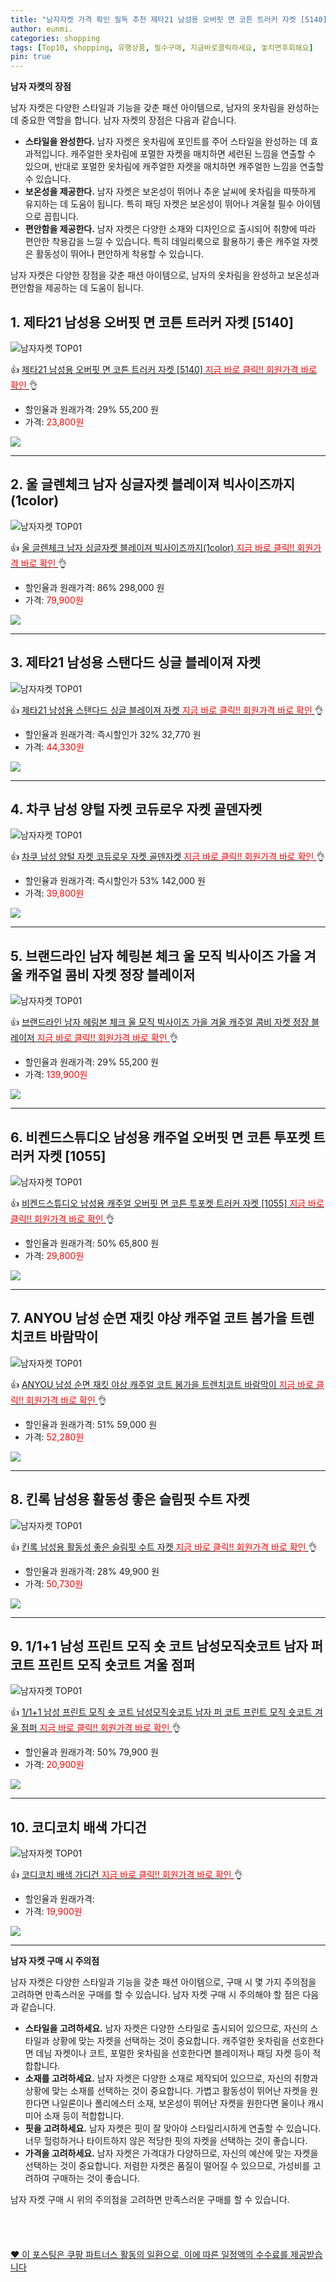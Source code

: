```yaml
---
title: "남자자켓 가격 확인 필독 추천 제타21 남성용 오버핏 면 코튼 트러커 자켓 [5140] 비교 장점 구매가이드"
author: eunmi.
categories: shopping
tags: [Top10, shopping, 유행상품, 필수구매, 지금바로클릭하세요, 놓치면후회해요]
pin: true
---
```

**남자 자켓의 장점**

남자 자켓은 다양한 스타일과 기능을 갖춘 패션 아이템으로, 남자의 옷차림을 완성하는 데 중요한 역할을 합니다. 남자 자켓의 장점은 다음과 같습니다.

* **스타일을 완성한다.** 남자 자켓은 옷차림에 포인트를 주어 스타일을 완성하는 데 효과적입니다. 캐주얼한 옷차림에 포멀한 자켓을 매치하면 세련된 느낌을 연출할 수 있으며, 반대로 포멀한 옷차림에 캐주얼한 자켓을 매치하면 캐주얼한 느낌을 연출할 수 있습니다.
* **보온성을 제공한다.** 남자 자켓은 보온성이 뛰어나 추운 날씨에 옷차림을 따뜻하게 유지하는 데 도움이 됩니다. 특히 패딩 자켓은 보온성이 뛰어나 겨울철 필수 아이템으로 꼽힙니다.
* **편안함을 제공한다.** 남자 자켓은 다양한 소재와 디자인으로 출시되어 취향에 따라 편안한 착용감을 느낄 수 있습니다. 특히 데일리룩으로 활용하기 좋은 캐주얼 자켓은 활동성이 뛰어나 편안하게 착용할 수 있습니다.

남자 자켓은 다양한 장점을 갖춘 패션 아이템으로, 남자의 옷차림을 완성하고 보온성과 편안함을 제공하는 데 도움이 됩니다.

   

## 1. 제타21 남성용 오버핏 면 코튼 트러커 자켓 [5140]

![남자자켓 TOP01](https://thumbnail6.coupangcdn.com/thumbnails/remote/230x230ex/image/vendor_inventory/9ec8/c98ac5f0f15639f94ef04cc735031267b1bfb0c58589d1efaf1e094a2670.jpg)


👍 [제타21 남성용 오버핏 면 코튼 트러커 자켓 [5140] <font color=red> 지금 바로 클릭!! 회원가격 바로 확인 </font> ](https://link.coupang.com/re/AFFSDP?lptag=AF3617701&subid=GithubCoopas&pageKey=6528460834&traceid=V0-153&itemId=14490411282&vendorItemId=82548163667) 👌 


- 할인율과 원래가격: 29%  55,200   원
- 가격: <span style='color:red'>23,800원</span>

[![](/discount_price.png)](https://link.coupang.com/re/AFFSDP?lptag=AF3617701&subid=GithubCoopas&pageKey=6528460834&traceid=V0-153&itemId=14490411282&vendorItemId=82548163667)

---


   

## 2. 울 글렌체크 남자 싱글자켓 블레이져 빅사이즈까지(1color)

![남자자켓 TOP01](https://thumbnail9.coupangcdn.com/thumbnails/remote/230x230ex/image/vendor_inventory/5906/d10843f14c51044d2d98b5478c03dd5fc4af86276c292480a91cd7baea00.jpg)


👍 [울 글렌체크 남자 싱글자켓 블레이져 빅사이즈까지(1color) <font color=red> 지금 바로 클릭!! 회원가격 바로 확인 </font> ](https://link.coupang.com/re/AFFSDP?lptag=AF3617701&subid=GithubCoopas&pageKey=6714261965&traceid=V0-153&itemId=15597398526&vendorItemId=86626834570) 👌 


- 할인율과 원래가격: 86%  298,000   원
- 가격: <span style='color:red'>79,900원</span>

[![](/discount_price.png)](https://link.coupang.com/re/AFFSDP?lptag=AF3617701&subid=GithubCoopas&pageKey=6714261965&traceid=V0-153&itemId=15597398526&vendorItemId=86626834570)

---


   

## 3. 제타21 남성용 스탠다드 싱글 블레이져 자켓

![남자자켓 TOP01](https://thumbnail9.coupangcdn.com/thumbnails/remote/230x230ex/image/rs_quotation_api/dhciwsvp/0a4f2080cd654eca9901f36ff6db5d4f.jpg)


👍 [제타21 남성용 스탠다드 싱글 블레이져 자켓 <font color=red> 지금 바로 클릭!! 회원가격 바로 확인 </font> ](https://link.coupang.com/re/AFFSDP?lptag=AF3617701&subid=GithubCoopas&pageKey=6413555281&traceid=V0-153&itemId=18217051822&vendorItemId=87172591641) 👌 


- 할인율과 원래가격: 즉시할인가 32%  32,770   원
- 가격: <span style='color:red'>44,330원</span>

[![](/discount_price.png)](https://link.coupang.com/re/AFFSDP?lptag=AF3617701&subid=GithubCoopas&pageKey=6413555281&traceid=V0-153&itemId=18217051822&vendorItemId=87172591641)

---


   

## 4. 차쿠 남성 양털 자켓 코듀로우 자켓 골덴자켓

![남자자켓 TOP01](https://thumbnail10.coupangcdn.com/thumbnails/remote/230x230ex/image/vendor_inventory/2533/1e6dc6fe9ddc7b04e7f9f3387fb4d1cb299d52847414d185cd2154e75caf.jpg)


👍 [차쿠 남성 양털 자켓 코듀로우 자켓 골덴자켓 <font color=red> 지금 바로 클릭!! 회원가격 바로 확인 </font> ](https://link.coupang.com/re/AFFSDP?lptag=AF3617701&subid=GithubCoopas&pageKey=7592752850&traceid=V0-153&itemId=20067254259&vendorItemId=87165944188) 👌 


- 할인율과 원래가격: 즉시할인가 53%  142,000   원
- 가격: <span style='color:red'>39,800원</span>

[![](/discount_price.png)](https://link.coupang.com/re/AFFSDP?lptag=AF3617701&subid=GithubCoopas&pageKey=7592752850&traceid=V0-153&itemId=20067254259&vendorItemId=87165944188)

---


   

## 5. 브랜드라인 남자 헤링본 체크 울 모직 빅사이즈 가을 겨울 캐주얼 콤비 자켓 정장 블레이저

![남자자켓 TOP01](https://thumbnail9.coupangcdn.com/thumbnails/remote/230x230ex/image/vendor_inventory/6e04/a960604974d3ec698440664625e78f3ebc6fb63751694819ac3c74410e40.jpeg)


👍 [브랜드라인 남자 헤링본 체크 울 모직 빅사이즈 가을 겨울 캐주얼 콤비 자켓 정장 블레이저 <font color=red> 지금 바로 클릭!! 회원가격 바로 확인 </font> ](https://link.coupang.com/re/AFFSDP?lptag=AF3617701&subid=GithubCoopas&pageKey=6082286829&traceid=V0-153&itemId=11281691916&vendorItemId=78558520748) 👌 


- 할인율과 원래가격: 29%  55,200   원
- 가격: <span style='color:red'>139,900원</span>

[![](/discount_price.png)](https://link.coupang.com/re/AFFSDP?lptag=AF3617701&subid=GithubCoopas&pageKey=6082286829&traceid=V0-153&itemId=11281691916&vendorItemId=78558520748)

---


   

## 6. 비켄드스튜디오 남성용 캐주얼 오버핏 면 코튼 투포켓 트러커 자켓 [1055]

![남자자켓 TOP01](https://thumbnail10.coupangcdn.com/thumbnails/remote/230x230ex/image/vendor_inventory/f971/d0c6424b32020a76a695a5f4a747f00287a25b275f9ea932f4e8d16d564e.jpg)


👍 [비켄드스튜디오 남성용 캐주얼 오버핏 면 코튼 투포켓 트러커 자켓 [1055] <font color=red> 지금 바로 클릭!! 회원가격 바로 확인 </font> ](https://link.coupang.com/re/AFFSDP?lptag=AF3617701&subid=GithubCoopas&pageKey=6742935766&traceid=V0-153&itemId=15747323347&vendorItemId=85994603094) 👌 


- 할인율과 원래가격: 50%  65,800   원
- 가격: <span style='color:red'>29,800원</span>

[![](/discount_price.png)](https://link.coupang.com/re/AFFSDP?lptag=AF3617701&subid=GithubCoopas&pageKey=6742935766&traceid=V0-153&itemId=15747323347&vendorItemId=85994603094)

---


   

## 7. ANYOU 남성 순면 재킷 야상 캐주얼 코트 봄가을 트렌치코트 바람막이

![남자자켓 TOP01](https://thumbnail8.coupangcdn.com/thumbnails/remote/230x230ex/image/vendor_inventory/c439/1a576075140ca3b79a2f2571aaeb13a4f89d1019bcb83be34ce081df5b72.jpg)


👍 [ANYOU 남성 순면 재킷 야상 캐주얼 코트 봄가을 트렌치코트 바람막이 <font color=red> 지금 바로 클릭!! 회원가격 바로 확인 </font> ](https://link.coupang.com/re/AFFSDP?lptag=AF3617701&subid=GithubCoopas&pageKey=7606395880&traceid=V0-153&itemId=20134264644&vendorItemId=87449982203) 👌 


- 할인율과 원래가격: 51%  59,000   원
- 가격: <span style='color:red'>52,280원</span>

[![](/discount_price.png)](https://link.coupang.com/re/AFFSDP?lptag=AF3617701&subid=GithubCoopas&pageKey=7606395880&traceid=V0-153&itemId=20134264644&vendorItemId=87449982203)

---


   

## 8. 킨록 남성용 활동성 좋은 슬림핏 수트 자켓

![남자자켓 TOP01](https://thumbnail10.coupangcdn.com/thumbnails/remote/230x230ex/image/rs_quotation_api/mgjlrrfj/94968df6a4624841b3a88f92023b3081.jpg)


👍 [킨록 남성용 활동성 좋은 슬림핏 수트 자켓 <font color=red> 지금 바로 클릭!! 회원가격 바로 확인 </font> ](https://link.coupang.com/re/AFFSDP?lptag=AF3617701&subid=GithubCoopas&pageKey=6370498804&traceid=V0-153&itemId=13491410373&vendorItemId=80745585680) 👌 


- 할인율과 원래가격: 28%  49,900   원
- 가격: <span style='color:red'>50,730원</span>

[![](/discount_price.png)](https://link.coupang.com/re/AFFSDP?lptag=AF3617701&subid=GithubCoopas&pageKey=6370498804&traceid=V0-153&itemId=13491410373&vendorItemId=80745585680)

---


   

## 9. 1/1+1 남성 프린트 모직 숏 코트 남성모직숏코트 남자 퍼 코트 프린트 모직 숏코트 겨울 점퍼

![남자자켓 TOP01](https://thumbnail8.coupangcdn.com/thumbnails/remote/230x230ex/image/vendor_inventory/4c53/ef64ae7c8f9e2d8bfdb4ea92a0a9ba889596f77adb1b0d8a699792591fff.jpg)


👍 [1/1+1 남성 프린트 모직 숏 코트 남성모직숏코트 남자 퍼 코트 프린트 모직 숏코트 겨울 점퍼 <font color=red> 지금 바로 클릭!! 회원가격 바로 확인 </font> ](https://link.coupang.com/re/AFFSDP?lptag=AF3617701&subid=GithubCoopas&pageKey=7704726849&traceid=V0-153&itemId=20637779372&vendorItemId=87711426249) 👌 


- 할인율과 원래가격: 50%  79,900   원
- 가격: <span style='color:red'>20,900원</span>

[![](/discount_price.png)](https://link.coupang.com/re/AFFSDP?lptag=AF3617701&subid=GithubCoopas&pageKey=7704726849&traceid=V0-153&itemId=20637779372&vendorItemId=87711426249)

---


   

## 10. 코디코치 배색 가디건

![남자자켓 TOP01](https://thumbnail7.coupangcdn.com/thumbnails/remote/230x230ex/image/vendor_inventory/b2d7/9c73a2f42c1da8e080735d6d9f23cebb4b28ab82dd5bcf9c8ce35d590ac1.jpg)


👍 [코디코치 배색 가디건 <font color=red> 지금 바로 클릭!! 회원가격 바로 확인 </font> ](https://link.coupang.com/re/AFFSDP?lptag=AF3617701&subid=GithubCoopas&pageKey=6374922813&traceid=V0-153&itemId=13518529038&vendorItemId=79247574647) 👌 


- 할인율과 원래가격: 
- 가격: <span style='color:red'>19,900원</span>

[![](/discount_price.png)](https://link.coupang.com/re/AFFSDP?lptag=AF3617701&subid=GithubCoopas&pageKey=6374922813&traceid=V0-153&itemId=13518529038&vendorItemId=79247574647)

---
**남자 자켓 구매 시 주의점**

남자 자켓은 다양한 스타일과 기능을 갖춘 패션 아이템으로, 구매 시 몇 가지 주의점을 고려하면 만족스러운 구매를 할 수 있습니다. 남자 자켓 구매 시 주의해야 할 점은 다음과 같습니다.

* **스타일을 고려하세요.** 남자 자켓은 다양한 스타일로 출시되어 있으므로, 자신의 스타일과 상황에 맞는 자켓을 선택하는 것이 중요합니다. 캐주얼한 옷차림을 선호한다면 데님 자켓이나 코트, 포멀한 옷차림을 선호한다면 블레이저나 패딩 자켓 등이 적합합니다.
* **소재를 고려하세요.** 남자 자켓은 다양한 소재로 제작되어 있으므로, 자신의 취향과 상황에 맞는 소재를 선택하는 것이 중요합니다. 가볍고 활동성이 뛰어난 자켓을 원한다면 나일론이나 폴리에스터 소재, 보온성이 뛰어난 자켓을 원한다면 울이나 캐시미어 소재 등이 적합합니다.
* **핏을 고려하세요.** 남자 자켓은 핏이 잘 맞아야 스타일리시하게 연출할 수 있습니다. 너무 헐렁하거나 타이트하지 않은 적당한 핏의 자켓을 선택하는 것이 좋습니다.
* **가격을 고려하세요.** 남자 자켓은 가격대가 다양하므로, 자신의 예산에 맞는 자켓을 선택하는 것이 중요합니다. 저렴한 자켓은 품질이 떨어질 수 있으므로, 가성비를 고려하여 구매하는 것이 좋습니다.

남자 자켓 구매 시 위의 주의점을 고려하면 만족스러운 구매를 할 수 있습니다.<br><br><br><br><br> [ ❤  이 포스팅은 쿠팡 파트너스 활동의 일환으로, 이에 따른 일정액의 수수료를 제공받습니다](https://link.coupang.com/a/bcEFyh)